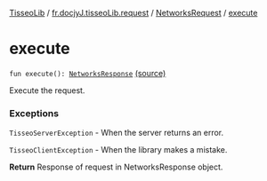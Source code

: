 [TisseoLib](../../index.md) / [fr.docjyJ.tisseoLib.request](../index.md) / [NetworksRequest](index.md) / [execute](./execute.md)

# execute

`fun execute(): `[`NetworksResponse`](../../fr.docjy-j.tisseo-lib.model.netwotk/-networks-response/index.md) [(source)](https://github.com/docjyJ/TisseoLib/tree/master/src/main/kotlin/fr/docjyJ/tisseoLib/request/NetworksRequest.kt#L24)

Execute the request.

### Exceptions

`TisseoServerException` - When the server returns an error.

`TisseoClientException` - When the library makes a mistake.

**Return**
Response of request in NetworksResponse object.

